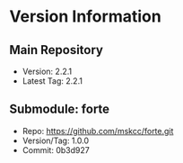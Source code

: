 # Version Information

## Main Repository
- Version: 2.2.1
- Latest Tag: 2.2.1

## Submodule: forte
- Repo: https://github.com/mskcc/forte.git
- Version/Tag: 1.0.0
- Commit: 0b3d927
